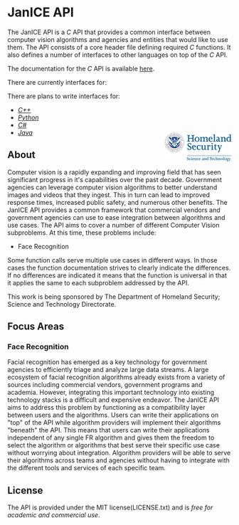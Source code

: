 # JanICE API

The JanICE API is a *C* API that provides a common interface between computer vision
algorithms and agencies and entities that would like to use them. The API consists
of a core header file defining required *C* functions. It also defines a number of interfaces to other languages on top of the *C* API.

The documentation for the *C* API is available [here](api/software_concepts.md).

There are currently interfaces for:

There are plans to write interfaces for:

* [*C++*](interfaces/cpp.md)
* [*Python*](interfaces/python.md)
* [*C#*](interfaces/csharp.md)
* [*Java*](interfaces/java.md)

## About

<div style="float:right; display:inline-block; margin-top:-80px">
    <img src="assets/dhs_logo_small.png" alt="DHS_S&T_logo">
</div>

Computer vision is a rapidly expanding and improving field that has seen significant
progress in it's capabilities over the past decade. Government agencies can leverage
computer vision algorithms to better understand images and videos that they ingest.
This in turn can lead to improved response times, increased public safety, and numerous
other benefits. The JanICE API provides a common framework that commercial vendors and
government agencies can use to ease integration between algorithms and use cases. The
API aims to cover a number of different Computer Vision subproblems. At this time, these
problems include:

* Face Recognition

Some function calls serve multiple use cases in different ways. In those cases the function documentation strives to clearly indicate the differences. If no differences are indicated it means that the function is universal in that it applies the same to each subproblem addressed by the API.

This work is being sponsored by The Department of Homeland Security; Science and Technology Directorate.

## Focus Areas

### Face Recognition
Facial recognition has emerged as a key technology for government agencies to efficiently triage and analyze large data streams. A large ecosystem of facial recognition algorithms already exists from a variety of sources including commercial vendors, government programs and academia. However, integrating this important technology into existing technology stacks is a difficult and expensive endeavor. The JanICE API aims to address this problem by functioning as a compatibility layer between users and the algorithms. Users can write their applications on "top" of the API while algorithm providers will implement their algorithms "beneath" the API. This means that users can write their applications independent of any single FR algorithm and gives them the freedom to select the algorithm or algorithms that best serve their specific use case without worrying about integration. Algorithm providers will be able to serve their algorithms across teams and agencies without having to integrate with the different tools and services of each specific team.

## License
The API is provided under the MIT license(LICENSE.txt) and is
*free for academic and commercial use*.
